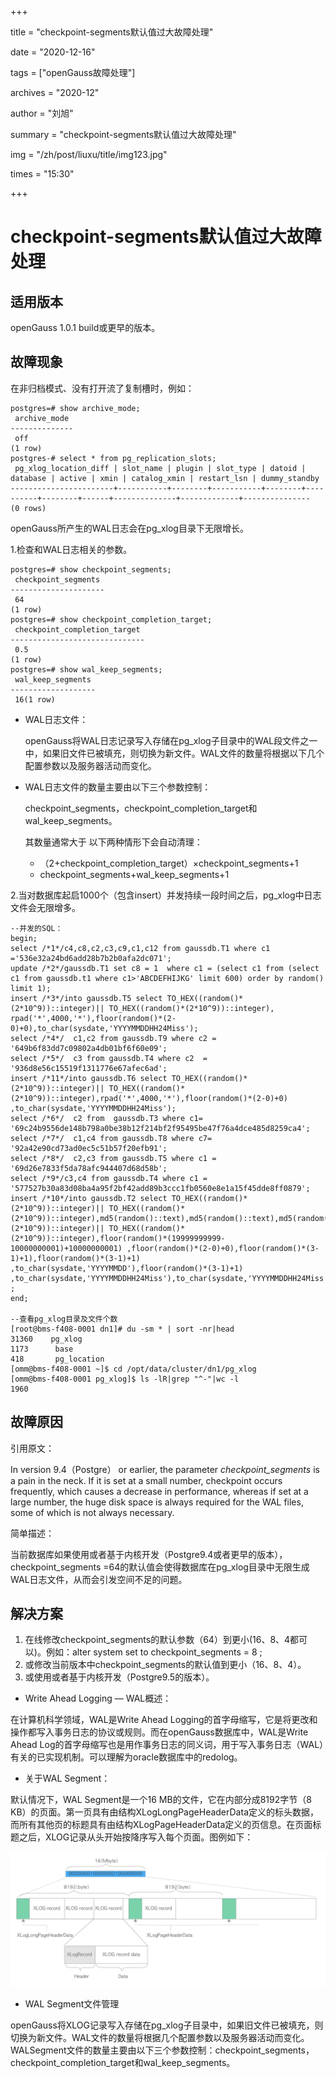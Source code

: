 +++

title = "checkpoint-segments默认值过大故障处理" 

date = "2020-12-16" 

tags = ["openGauss故障处理"] 

archives = "2020-12" 

author = "刘旭" 

summary = "checkpoint-segments默认值过大故障处理"

img = "/zh/post/liuxu/title/img123.jpg" 

times = "15:30"

+++

# checkpoint-segments默认值过大故障处理<a name="ZH-CN_TOPIC_0000001070828243"></a>

## 适用版本<a name="section175831222201911"></a>

openGauss 1.0.1 build或更早的版本。

## 故障现象<a name="section32035215196"></a>

在非归档模式、没有打开流了复制槽时，例如：

```
postgres=# show archive_mode;
 archive_mode 
--------------
 off
(1 row)
postgres-# select * from pg_replication_slots;
 pg_xlog_location_diff | slot_name | plugin | slot_type | datoid | database | active | xmin | catalog_xmin | restart_lsn | dummy_standby 
-----------------------+-----------+--------+-----------+--------+----------+--------+------+--------------+-------------+---------------
(0 rows)
```

openGauss所产生的WAL日志会在pg\_xlog目录下无限增长。

1.检查和WAL日志相关的参数。

```
postgres=# show checkpoint_segments;
 checkpoint_segments 
---------------------
 64
(1 row)
postgres=# show checkpoint_completion_target;
 checkpoint_completion_target 
------------------------------
 0.5
(1 row)
postgres=# show wal_keep_segments;
 wal_keep_segments 
-------------------
 16(1 row)
```

-   WAL日志文件：

    openGauss将WAL日志记录写入存储在pg\_xlog子目录中的WAL段文件之一中，如果旧文件已被填充，则切换为新文件。WAL文件的数量将根据以下几个配置参数以及服务器活动而变化。


-   WAL日志文件的数量主要由以下三个参数控制：

    checkpoint\_segments，checkpoint\_completion\_target和wal\_keep\_segments。

    其数量通常大于 以下两种情形下会自动清理：

    -   （2+checkpoint\_completion\_target）×checkpoint\_segments+1
    -   checkpoint\_segments+wal\_keep\_segments+1


2.当对数据库起启1000个（包含insert）并发持续一段时间之后，pg\_xlog中日志文件会无限增多。

```
--并发的SQL：
begin;
select /*1*/c4,c8,c2,c3,c9,c1,c12 from gaussdb.T1 where c1 ='536e32a24bd6add28b7b2b0afa2dc071';
update /*2*/gaussdb.T1 set c8 = 1  where c1 = (select c1 from (select c1 from gaussdb.t1 where c1>'ABCDEFHIJKG' limit 600) order by random() limit 1);
insert /*3*/into gaussdb.T5 select TO_HEX((random()*(2*10^9))::integer)|| TO_HEX((random()*(2*10^9))::integer), rpad('*',4000,'*'),floor(random()*(2-0)+0),to_char(sysdate,'YYYYMMDDHH24Miss');
select /*4*/  c1,c2 from gaussdb.T9 where c2 = '649b6f83dd7c09802a4db01bf6f60e09';
select /*5*/  c3 from gaussdb.T4 where c2  = '936d8e56c15519f1311776e67afec6ad';
insert /*11*/into gaussdb.T6 select TO_HEX((random()*(2*10^9))::integer)|| TO_HEX((random()*(2*10^9))::integer),rpad('*',4000,'*'),floor(random()*(2-0)+0) ,to_char(sysdate,'YYYYMMDDHH24Miss');
select /*6*/  c2 from  gaussdb.T3 where c1= '69c24b9556de148b798a0be38b12f214bf2f95495be47f76a4dce485d8259ca4';
select /*7*/  c1,c4 from gaussdb.T8 where c7= '92a42e90cd73ad0ec5c51b57f20efb91';
select /*8*/  c2,c3 from gaussdb.T5 where c1 = '69d26e7833f5da78afc944407d68d58b';
select /*9*/c3,c4 from gaussdb.T4 where c1 = '577527b30a83d08ba4a95f2bf42add89b3ccc1fb0560e8e1a15f45dde8ff0879';
insert /*10*/into gaussdb.T2 select TO_HEX((random()*(2*10^9))::integer)|| TO_HEX((random()*(2*10^9))::integer),md5(random()::text),md5(random()::text),md5(random()::text),TO_HEX((random()*(2*10^9))::integer)|| TO_HEX((random()*(2*10^9))::integer),floor(random()*(19999999999-10000000001)+10000000001) ,floor(random()*(2-0)+0),floor(random()*(3-1)+1),floor(random()*(3-1)+1) ,to_char(sysdate,'YYYYMMDD'),floor(random()*(3-1)+1) ,to_char(sysdate,'YYYYMMDDHH24Miss'),to_char(sysdate,'YYYYMMDDHH24Miss') ;
end;
 
--查看pg_xlog目录及文件个数
[root@bms-f408-0001 dn1]# du -sm * | sort -nr|head
31360    pg_xlog
1173      base
418       pg_location
[omm@bms-f408-0001 ~]$ cd /opt/data/cluster/dn1/pg_xlog
[omm@bms-f408-0001 pg_xlog]$ ls -lR|grep "^-"|wc -l
1960
```

## 故障原因<a name="section378413518281"></a>

引用原文：

In version 9.4（Postgre） or earlier, the parameter  _checkpoint\_segments_  is a pain in the neck. If it is set at a small number, checkpoint occurs frequently, which causes a decrease in performance, whereas if set at a large number, the huge disk space is always required for the WAL files, some of which is not always necessary.

简单描述：

当前数据库如果使用或者基于内核开发（Postgre9.4或者更早的版本），checkpoint\_segments =64的默认值会使得数据库在pg\_xlog目录中无限生成WAL日志文件，从而会引发空间不足的问题。

## 解决方案<a name="section347116018318"></a>

1.  在线修改checkpoint\_segments的默认参数（64）到更小\(16、8、4都可以\)。例如：alter system set to checkpoint\_segments = 8 ;
2.  或修改当前版本中checkpoint\_segments的默认值到更小（16、8、4）。
3.  或使用或者基于内核开发（Postgre9.5的版本）。

-   Write Ahead Logging — WAL概述：

在计算机科学领域，WAL是Write Ahead Logging的首字母缩写，它是将更改和操作都写入事务日志的协议或规则。而在openGauss数据库中，WAL是Write Ahead Log的首字母缩写也是用作事务日志的同义词，用于写入事务日志（WAL）有关的已实现机制。可以理解为oracle数据库中的redolog。

-   关于WAL Segment：

默认情况下，WAL Segment是一个16 MB的文件，它在内部分成8192字节（8 KB）的页面。第一页具有由结构XLogLongPageHeaderData定义的标头数据，而所有其他页的标题具有由结构XLogPageHeaderData定义的页信息。在页面标题之后，XLOG记录从头开始按降序写入每个页面。图例如下：

![](./figures/11.png)

-   WAL Segment文件管理

openGauss将XLOG记录写入存储在pg\_xlog子目录中，如果旧文件已被填充，则切换为新文件。WAL文件的数量将根据几个配置参数以及服务器活动而变化。WALSegment文件的数量主要由以下三个参数控制：checkpoint\_segments，checkpoint\_completion\_target和wal\_keep\_segments。

